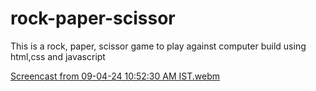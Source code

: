 # rock-paper-scissor
This is a rock, paper, scissor game to play against computer build using html,css and javascript

[Screencast from 09-04-24 10:52:30 AM IST.webm](https://github.com/kavyachan0-0/rock-paper-scissor/assets/139801972/a1765ae2-ed63-4cc5-aeb6-4f60d94018b7)
